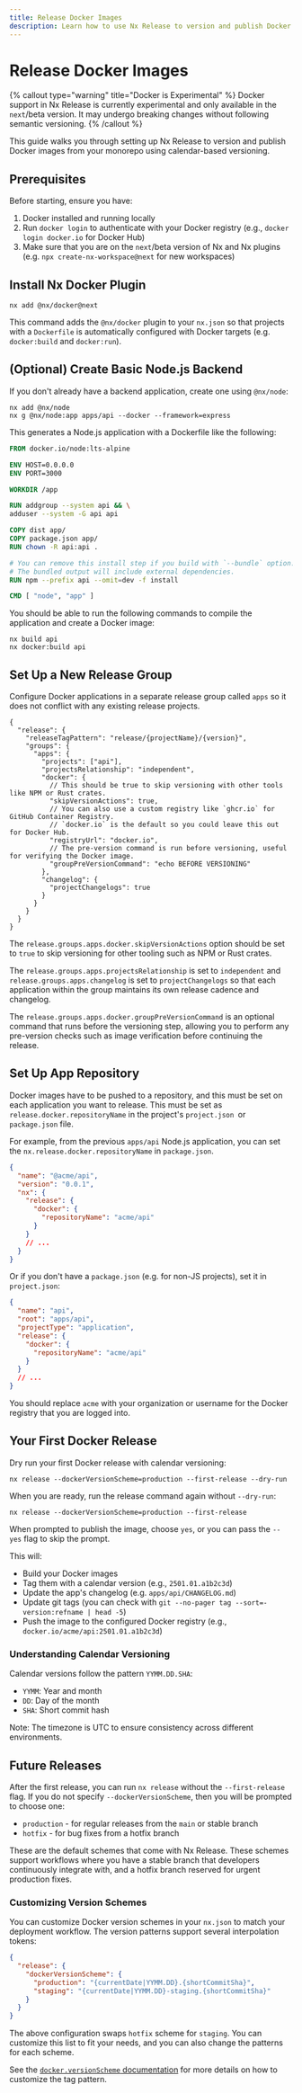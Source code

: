 ```yaml
---
title: Release Docker Images
description: Learn how to use Nx Release to version and publish Docker images from your monorepo with calendar-based versioning.
---
```


# Release Docker Images

{% callout type="warning" title="Docker is Experimental" %}
Docker support in Nx Release is currently experimental and only available in the `next`/beta version. It may undergo breaking changes without following semantic versioning.
{% /callout %}

This guide walks you through setting up Nx Release to version and publish Docker images from your monorepo using calendar-based versioning.

## Prerequisites

Before starting, ensure you have:

1. Docker installed and running locally
2. Run `docker login` to authenticate with your Docker registry (e.g., `docker login docker.io` for Docker Hub)
3. Make sure that you are on the `next`/beta version of Nx and Nx plugins (e.g. `npx create-nx-workspace@next` for new workspaces)

## Install Nx Docker Plugin

```shell
nx add @nx/docker@next
```

This command adds the `@nx/docker` plugin to your `nx.json` so that projects with a `Dockerfile` is automatically configured with Docker targets (e.g. `docker:build` and `docker:run`).

## (Optional) Create Basic Node.js Backend

If you don't already have a backend application, create one using `@nx/node`:

```shell
nx add @nx/node
nx g @nx/node:app apps/api --docker --framework=express
```

This generates a Node.js application with a Dockerfile like the following:

```dockerfile {% fileName="apps/api/Dockerfile" %}
FROM docker.io/node:lts-alpine

ENV HOST=0.0.0.0
ENV PORT=3000

WORKDIR /app

RUN addgroup --system api && \
adduser --system -G api api

COPY dist app/
COPY package.json app/
RUN chown -R api:api .

# You can remove this install step if you build with `--bundle` option.
# The bundled output will include external dependencies.
RUN npm --prefix api --omit=dev -f install

CMD [ "node", "app" ]
```

You should be able to run the following commands to compile the application and create a Docker image:

```shell
nx build api
nx docker:build api
```

## Set Up a New Release Group

Configure Docker applications in a separate release group called `apps` so it does not conflict with any existing release projects.

```jsonc {% fileName="nx.json" %}
{
  "release": {
    "releaseTagPattern": "release/{projectName}/{version}",
    "groups": {
      "apps": {
        "projects": ["api"],
        "projectsRelationship": "independent",
        "docker": {
          // This should be true to skip versioning with other tools like NPM or Rust crates.
          "skipVersionActions": true,
          // You can also use a custom registry like `ghcr.io` for GitHub Container Registry.
          // `docker.io` is the default so you could leave this out for Docker Hub.
          "registryUrl": "docker.io",
          // The pre-version command is run before versioning, useful for verifying the Docker image.
          "groupPreVersionCommand": "echo BEFORE VERSIONING"
        },
        "changelog": {
          "projectChangelogs": true
        }
      }
    }
  }
}
```

The `release.groups.apps.docker.skipVersionActions` option should be set to `true` to skip versioning for other tooling such as NPM or Rust crates.

The `release.groups.apps.projectsRelationship` is set to `independent` and `release.groups.apps.changelog` is set to `projectChangelogs` so that each application within the group maintains its own release cadence and changelog.

The `release.groups.apps.docker.groupPreVersionCommand` is an optional command that runs before the versioning step, allowing you to perform any pre-version checks such as image verification before continuing the release.

## Set Up App Repository

Docker images have to be pushed to a repository, and this must be set on each application you want to release. This must be set as `release.docker.repositoryName` in the project's `project.json `or `package.json` file.

For example, from the previous `apps/api` Node.js application, you can set the `nx.release.docker.repositoryName` in `package.json`.

```json {% fileName="apps/api/package.json" highlightLines=["5-7"] %}
{
  "name": "@acme/api",
  "version": "0.0.1",
  "nx": {
    "release": {
      "docker": {
        "repositoryName": "acme/api"
      }
    }
    // ...
  }
}
```

Or if you don't have a `package.json` (e.g. for non-JS projects), set it in `project.json`:

```json {% fileName="apps/api/project.json" highlightLines=["5-7"] %}
{
  "name": "api",
  "root": "apps/api",
  "projectType": "application",
  "release": {
    "docker": {
      "repositoryName": "acme/api"
    }
  }
  // ...
}
```

You should replace `acme` with your organization or username for the Docker registry that you are logged into.

## Your First Docker Release

Dry run your first Docker release with calendar versioning:

```shell
nx release --dockerVersionScheme=production --first-release --dry-run
```

When you are ready, run the release command again without `--dry-run`:

```shell
nx release --dockerVersionScheme=production --first-release
```

When prompted to publish the image, choose `yes`, or you can pass the `--yes` flag to skip the prompt.

This will:

- Build your Docker images
- Tag them with a calendar version (e.g., `2501.01.a1b2c3d`)
- Update the app's changelog (e.g. `apps/api/CHANGELOG.md`)
- Update git tags (you can check with `git --no-pager tag --sort=-version:refname | head -5`)
- Push the image to the configured Docker registry (e.g., `docker.io/acme/api:2501.01.a1b2c3d`)

### Understanding Calendar Versioning

Calendar versions follow the pattern `YYMM.DD.SHA`:

- `YYMM`: Year and month
- `DD`: Day of the month
- `SHA`: Short commit hash

Note: The timezone is UTC to ensure consistency across different environments.

## Future Releases

After the first release, you can run `nx release` without the `--first-release` flag. If you do not specify `--dockerVersionScheme`, then you will be prompted to choose one:

- `production` - for regular releases from the `main` or stable branch
- `hotfix` - for bug fixes from a hotfix branch

These are the default schemes that come with Nx Release. These schemes support workflows where you have a stable branch that developers continuously integrate with, and a hotfix branch reserved for urgent production fixes.

### Customizing Version Schemes

You can customize Docker version schemes in your `nx.json` to match your deployment workflow. The version patterns support several interpolation tokens:

```json {% fileName="nx.json" %}
{
  "release": {
    "dockerVersionScheme": {
      "production": "{currentDate|YYMM.DD}.{shortCommitSha}",
      "staging": "{currentDate|YYMM.DD}-staging.{shortCommitSha}"
    }
  }
}
```

The above configuration swaps `hotfix` scheme for `staging`. You can customize this list to fit your needs, and you can also change the patterns for each scheme.

See the [`docker.versionScheme` documentation](/reference/nx-json#version-scheme-syntax) for more details on how to customize the tag pattern.
